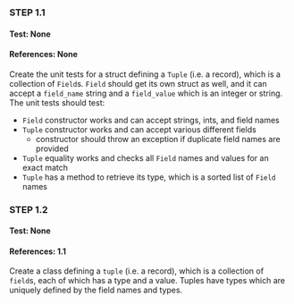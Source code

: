 ### STEP 1.1
#### Test: None
#### References: None
Create the unit tests for a struct defining a `Tuple` (i.e. a record), which is a collection of `Field`s. `Field` should get its own struct as well, and it can accept a `field_name` string and a `field_value` which is an integer or string. The unit tests should test:
- `Field` constructor works and can accept strings, ints, and field names
- `Tuple` constructor works and can accept various different fields
    - constructor should throw an exception if duplicate field names are provided
- `Tuple` equality works and checks all `Field` names and values for an exact match
- `Tuple` has a method to retrieve its type, which is a sorted list of `Field` names

### STEP 1.2
#### Test: None
#### References: 1.1
Create a class defining a `tuple` (i.e. a record), which is a collection of `field`s, each of which has a type and a value. Tuples have types which are uniquely defined by the field names and types.
